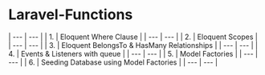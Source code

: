# Laravel-Functions
| --- | --- |
| 1. | Eloquent Where Clause |
| --- | --- |
| 2. | Eloquent Scopes |
| --- | --- |
| 3. | Eloquent BelongsTo & HasMany Relationships |
| --- | --- |
| 4. | Events & Listeners with queue |
| --- | --- |
| 5. | Model Factories |
| --- | --- |
| 6. | Seeding Database using Model Factories |
| --- | --- |
